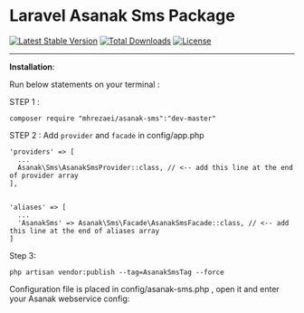 # Laravel Asanak Sms Package

[![Latest Stable Version](https://poser.pugx.org/mhrezaei/asanak-sms/v/stable)](https://packagist.org/packages/mhrezaei/AsanakSms)
[![Total Downloads](https://poser.pugx.org/mhrezaei/asanak-sms/downloads)](https://packagist.org/packages/mhrezaei/AsanakSms)
[![License](https://poser.pugx.org/mhrezaei/asanak-sms/license)](https://packagist.org/packages/mhrezaei/AsanakSms)


----------


**Installation**:

Run below statements on your terminal :

STEP 1 : 

    composer require "mhrezaei/asanak-sms":"dev-master"
    
STEP 2 : Add `provider` and `facade` in config/app.php

    'providers' => [
      ...
      Asanak\Sms\AsanakSmsProvider::class, // <-- add this line at the end of provider array
    ],


    'aliases' => [
      ...
      'AsanakSms' => Asanak\Sms\Facade\AsanakSmsFacade::class, // <-- add this line at the end of aliases array
    ]

Step 3:  

    php artisan vendor:publish --tag=AsanakSmsTag --force

Configuration file is placed in config/asanak-sms.php , open it and enter your Asanak webservice config:
